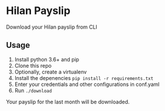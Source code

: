 # Hilan Payslip

Download your Hilan payslip from CLI


## Usage

1. Install python 3.6+ and pip
2. Clone this repo
3. Optionally, create a virtualenv
4. Install the depenencies
``` pip install -r requirements.txt ```
5. Enter your credentials and other configurations in conf.yaml
6. Run
``` ./download ```

Your payslip for the last month will be downloaded.
